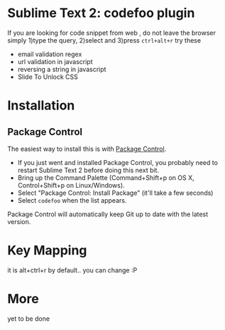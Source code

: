 # Sublime Text 2: codefoo plugin

If you are looking for code snippet from web , do not leave the browser simply 1)type the query, 2)select and 3)press `ctrl+alt+r`
try these
 
 * email validation regex
 * url validation in javascript
 * reversing a string in javascript
 * Slide To Unlock CSS 



# Installation

## Package Control

The easiest way to install this is with [Package Control](http://wbond.net/sublime\_packages/package\_control).

 * If you just went and installed Package Control, you probably need to restart Sublime Text 2 before doing this next bit.
 * Bring up the Command Palette (Command+Shift+p on OS X, Control+Shift+p on Linux/Windows).
 * Select "Package Control: Install Package" (it'll take a few seconds)
 * Select `codefoo` when the list appears.

Package Control will automatically keep Git up to date with the latest version.

# Key Mapping

it is alt+ctrl+r by default.. you can change :P

# More
yet to be done

